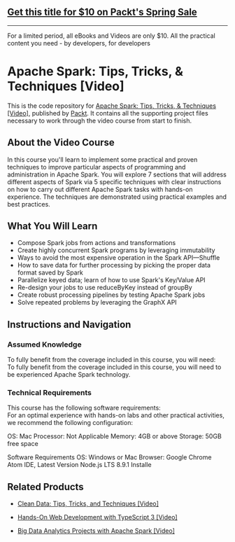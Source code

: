 ## [Get this title for $10 on Packt's Spring Sale](https://www.packt.com/V12475?utm_source=github&utm_medium=packt-github-repo&utm_campaign=spring_10_dollar_2022)
-----
For a limited period, all eBooks and Videos are only $10. All the practical content you need \- by developers, for developers

# Apache Spark: Tips, Tricks, & Techniques [Video]
This is the code repository for [Apache Spark: Tips, Tricks, & Techniques [Video]](https://www.packtpub.com/application-development/apache-spark-tips-tricks-techniques-video?utm_source=github&utm_medium=repository&utm_campaign=9781789801125), published by [Packt](https://www.packtpub.com/?utm_source=github). It contains all the supporting project files necessary to work through the video course from start to finish.
## About the Video Course
In this course you'll learn to implement some practical and proven techniques to improve particular aspects of programming and administration in Apache Spark. You will explore 7 sections that will address different aspects of Spark via 5 specific techniques with clear instructions on how to carry out different Apache Spark tasks with hands-on experience. The techniques are demonstrated using practical examples and best practices.

<H2>What You Will Learn</H2>
<DIV class=book-info-will-learn-text>
<UL>
<LI>Compose Spark jobs from actions and transformations 
<LI>Create highly concurrent Spark programs by leveraging immutability 
<LI>Ways to avoid the most expensive operation in the Spark API—Shuffle 
<LI>How to save data for further processing by picking the proper data format saved by Spark 
<LI>Parallelize keyed data; learn of how to use Spark's Key/Value API 
<LI>Re-design your jobs to use reduceByKey instead of groupBy 
<LI>Create robust processing pipelines by testing Apache Spark jobs 
<LI>Solve repeated problems by leveraging the GraphX API </LI></UL></DIV>

## Instructions and Navigation
### Assumed Knowledge
To fully benefit from the coverage included in this course, you will need:<br/>
To fully benefit from the coverage included in this course, you will need to be
experienced Apache Spark technology.
### Technical Requirements
This course has the following software requirements:<br/>
For an optimal experience with hands-on labs and other practical activities, we recommend the following configuration:

OS: Mac
Processor: Not Applicable
Memory: 4GB or above
Storage: 50GB free space

Software Requirements
OS: Windows or Mac
Browser: Google Chrome
Atom IDE, Latest Version
Node.js LTS 8.9.1 Installe


## Related Products
* [Clean Data: Tips, Tricks, and Techniques [Video]](https://www.packtpub.com/big-data-and-business-intelligence/clean-data-tips-tricks-and-techniques-video?utm_source=github&utm_medium=repository&utm_campaign=9781789808902)

* [Hands-On Web Development with TypeScript 3 [Video]](https://www.packtpub.com/application-development/hands-web-development-typescript-3-video?utm_source=github&utm_medium=repository&utm_campaign=9781789616095)

* [Big Data Analytics Projects with Apache Spark [Video]](https://www.packtpub.com/big-data-and-business-intelligence/big-data-analytics-projects-apache-spark-video?utm_source=github&utm_medium=repository&utm_campaign=9781789132373)


